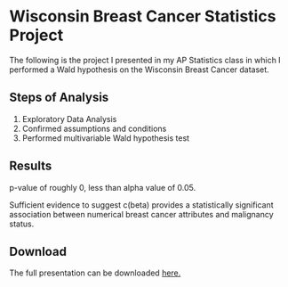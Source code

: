 # Wisconsin Breast Cancer Statistics Project 

The following is the project I presented in my AP Statistics class in which I performed a Wald hypothesis on the Wisconsin Breast Cancer dataset. 

## Steps of Analysis


1. Exploratory Data Analysis 
2. Confirmed assumptions and conditions
3. Performed multivariable Wald hypothesis test

## Results 

p-value of roughly 0, less than alpha value of 0.05. 

Sufficient evidence to suggest c(beta) provides a statistically significant association between numerical breast cancer attributes and malignancy status. 

## Download 

The full presentation can be downloaded [here.](https://github.com/novak-99/Wisconsin-Breast-Cancer-Statistics-Project/files/13211516/Logistic.Regression.with.the.Wald.Test.-.Statistics.Project.pptx)
